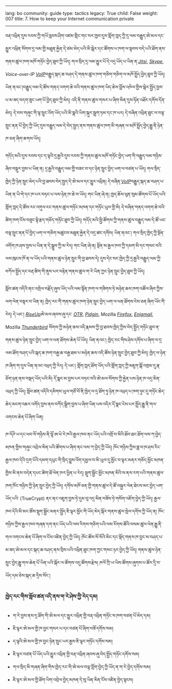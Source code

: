 

---

lang: bo
community: guide
type: tactics
legacy: True
child: False
weight: 007
title: 7. How to keep your Internet communication private

---

བརྡ་འཕྲིན་དུས་རབས་ཀྱི་གཡོ་རླབས་ཤིག་འཛམ་གླིང་གང་སར་ཁྱབ་དུས་གློག་ཀླད་ཀྱི་དྲ་ལམ་བརྒྱུད་ཨེ་མལ་དང་མྱུར་འཕྲིན་སོགས་དྲ་ལམ་གྱི་མཐུན་རྐྱེན་དེ་ཙམ་མེད་པའི་མི་སྒེར་དང་ཚོགས་པ་ཁག་ལ་སྟབས་བདེ་པའི་ཐོག་ནས་གནས་ཚུལ་ཁག་མཁོ་གཏོང་བྱེད་ཐུབ་ཀྱི་ཡོད། གལ་སྲིད་དྲ་ལམ་མྱུར་པོ་དེ་འདྲ་ཡོད་པ་ཡིན་ན་[*Jitsi*](https://jitsi.org/), [*Skype*](/bo/glossary#Skype), *Voice-over-IP* [*VoIP*](/bo/glossary#VoIP)བརྒྱུད་སྐད་ཆ་བཤད་དེ་གནས་ཚུལ་ཁག་གཅིག་གཅིག་ལ་མཁོ་སྤྲོད་བྱེད་ཐུབ་ཀྱི་ཡོད། ཡིན་ནའང་།བརྒྱུད་ལམ་དེ་ཚོས་གནད་འགག་ཆེ་བའི་གནས་ཚུལ་ཁག་ཡིད་ཆེས་བློས་འཁེལ་གྱིས་སྒེར་སྤྱོད་བྱས་པ་མ་ཟད་བདག་ཟུང་ཡག་པོ་བྱེད་ཐུབ་ཀྱི་མེད། འདི་ནི་གནས་ཚུལ་གསར་པ་ཞིག་མིན་དུས་ཧོན་འཐོར་དགོས་དོན་མེད། དེ་བས་གཞུང་གི་ལྟ་སྲུང་འོག་ཡོད་པའི་མི་སྣའི་ཡིག་སྐུར་སྦྲག་ཏམ་དང་ཁ་པར། དེ་བཞིན་འཕྲིན་ཐུང་ལ་བལྟ་སྲུང་ནན་པོ་བྱེད་ཀྱི་ཡོད་དུས་བརྒྱུད་ལམ་དེ་བེད་སྤྱད་ནས་གནས་ཚུལ་ཁག་མི་གཞན་ལ་མཁོ་སྤྲོད་བྱེད་རྒྱུ་ནི་ཉེན་ཁ་ཅན་ཞིག་ཆགས་ཡོད། 

གདོད་མའི་དུས་རབས་དང་ད་ལྟའི་དྲ་རྒྱའི་དུས་རབས་ཀྱི་གནས་ཚུལ་མཁོ་གཏོང་བྱེད་ཡག་གི་བརྒྱུད་ལམ་གཉིས་ཞིབ་བསྡུར་བྱས་པ་ཡིན་ན། དྲ་རྒྱའི་བརྒྱུད་ལམ་གྱི་བཟང་བ་དང་ཉེན་སྲུང་བྱེད་ཡག་ལ་བཙན་པ་ཡོད། གལ་སྲིད་ཁྱེད་ཀྱི་ཉེན་སྲུང་མེད་པའི་བྱ་ཐབས་བེད་སྤྱད་དེ་ཨེ་མལ་དང་མྱུར་འཕྲིན། དེ་བཞིན་[*VoIP*](/bo/glossary#VoIP)བརྒྱུད་སྐད་ཆ་བཤད་པ་ཡིན་ན་ཡི་གེ་དང་ཁ་པར་བཏང་པ་ལས་ཉེན་ཁ་ཆེ་བ་ཡོད།  གང་ཡིན་ཞེ་ན། ཁྱད་ཆོས་ཕུན་སུམ་ཚོགས་པོ་ཡོད་པའི་གློག་ཀླད་དེ་ཚོས་རང་འགུལ་ངང་གནས་ཚུལ་གཏོང་མཁན་དང་གཏོང་ཡུལ་གྱི་མི། དེ་བཞིན་གནད་འགག་ཆེ་བའི་ཚིག་ཁག་ངོས་བཟུང་སྟེ་རྩད་གཅོད་གཏོང་ཐུབ་ཀྱི་ཡོད། གདོད་མའི་སྤྱི་ཚོགས་ཀྱི་གནས་ཚུལ་བརྒྱུད་ལམ་དེ་ཚོ་ཡང་བལྟ་སྲུང་ནན་པོ་བྱེད་ཡག་ལ་གཅིག་མཚུངས་མཐུན་རྐྱེན་དེ་འདྲ་ཚང་དགོས། ཡིན་ནའང་། གལ་སྲིད་ཁྱེད་ཀྱི་སྔོན་འགོག་ཁ་ཤས་བྱས་པ་ཡིན་ན་དེ་སྒྲུབ་ཀྱི་མ་རེད། གང་ཡིན་ཞེ་ན། སྔོན་མ་རྒྱལ་ཁབ་ཀྱི་དམག་མི་དང་གསང་བའི་ལས་ཁུངས་ཁོ་ན་ལ་ཡོད་པའི་གནས་ཚུལ་ཉེན་སྲུང་གི་བྱ་ཐབས་དེ། དུས་དེང་སང་ཁྱེད་ཀྱི་དྲ་རྒྱའི་བརྒྱུད་ལམ་ཀྱི་བཀོལ་སྤྱོད་དང་བརྡ་ཚིག་གི་ནུས་པར་བརྟེན་གནས་ཚུལ་ག་རེ་ཡིན་ཀྱང་ཉེན་སྲུང་བྱེད་ཐུབ་ཀྱི་ཡོད། 

སློབ་ཚན་འདིའི་ནང་འགྲེལ་བརྗོད་ཞུས་ཡོད་པའི་ལམ་སྟོན་ཁག་ལ་གཟིགས་ཏེ་མཉེན་ཆས་ཁག་འཚོལ་ཞིབ་ཀྱིས་ལག་ལེན་བསྟར་བ་ཡིན་ན། ཁྱེད་རང་གི་གནས་ཚུལ་ཁག་ཉེན་སྲུང་བྱེད་ཡག་ལ་ཕན་ཐོགས་ངེས་ཅན་ཞིག་ཡོང་གི་རེད། དེ་ཡང་།  [*RiseUp*](/bo/glossary#RiseUp)ཨེ་མལ་ཞབས་ཞུ་དང་ [*OTR*](/bo/glossary#OTR),  [*Pidgin*](/bo/glossary#Pidgin), Mozilla [*Firefox*](/bo/glossary#Firefox), [*Enigmail*](/bo/glossary#Enigmail), Mozilla [*Thunderbird*](/bo/glossary#Thunderbird) སོགས་ཀྱི་མཉེན་ཆས་འདི་རྣམས་ཀྱི་བྱ་ཐབས་ཁྱེད་ཀྱིས་བེད་སྤྱོད་གཏོང་ཐུབ་ན་གནས་ཚུལ་ཉེན་སྲུང་བྱེད་ཡག་ལ་ཕན་ཐོགས་ཆེན་པོ་ཡོད། ཡིན་ནའང་། ཁྱེད་རང་གིས་ཤེས་དགོས་པ་ཞིག་ལ་དྲ་ལམ་ཐོག་བཤད་པའི་སྐད་ཆ་ཁག་བརྒྱ་ཆ་བརྒྱ་ཐམ་པ་མཉེན་ཆས་འདི་ཚོས་ཉེན་སྲུང་བྱེད་ཐུབ་ཀྱི་མེད། ཁྱེད་ལ་ཉེན་ཁ་ཞིག་ག་དུས་ཡིན་ནའང་འཕྲད་ཀྱི་རེད། དེ་ཡང་། གློག་ཀླད་ཐོག་ཡོད་པའི་གློག་ཀླད་ཀྱི་མཇུག་སྒོ་འགྲམ་དུ་རྣ་ཅོག་ཉན་ནས་བསྡད་ཡོད་པའི་མི། དོ་སྣང་མ་བྱས་པར་བཏང་བའི་ཨེ་མལ་སོགས་ཀྱི་རྐྱེན་པས་ཉེན་ཁ་འདྲ་མིན་འཕྲད་ཀྱི་ཡོད། སློབ་ཚན་འདིའི་དམིགས་ཡུལ་གཙོ་བོ་ནི་ཁྱེད་ལ་དྲ་ཐོག་ཏུ་ཉེན་ཁ་འཕྲད་པ་ཁག་ཉུང་དུ་གཏོང་ཆེད་ཆེད་མངག་འཆར་འགོད་བྱས་ནས་བཀོད་སྒྲིག་བྱས་པ་ཞིག་ཡིན་པས་འདིར་དོ་སྣང་ངེས་པར་སྤྲོད་རྒྱུ་ནི་གལ་འགངས་ཆེན་པོ་ཞིག་ཡིན།

<div class="background" markdown="1">
ཁ་ལོཌི་ཡ་དང་ཕབ་ལོ་གཉིས་ནི་ལྷོ་ཨ་ཕེ་རེ་ཁའི་རྒྱལ་ཁབ་ནང་ཡོད་པའི་འགྲོ་བ་མིའི་ཐོབ་ཐང་ཐོག་ལས་ཀ་བྱེད་མཁན་གྱིས་གཞུང་འབྲེལ་མིན་པའི་ཚོགས་པ་ཞིག་ནང་ལས་ཀ་བྱེད་ཀྱི་ཡོད། ཁོང་གཉིས་ཀྱིས་ཟླ་བ་ཁ་ཤས་རིང་རྒྱལ་ཁབ་དེའི་དྲག་པོའི་དམག་དཔུང་གི་སྲིད་བྱུས་འོག་དམྱལ་བ་མི་ཡུལ་དུ་མྱོང་བ་ལྟར་མནར་གཅོད་མྱོང་མཁན་གྱིས་མི་ནས་བདེན་དཔང་ཚིག་ཐོ་ལེན་ཁར་ཕྱིན་པ་རེད། སྡུག་སྦྱོང་མྱོང་མཁན་མིའི་ས་ནས་རག་པའི་གནས་ཚུལ་ཁག་ཁོང་གཉིས་ཀྱི་ཉེན་སྲུང་བྱེད་ཀྱི་ཡོད། དགོས་མཁོ་ཅན་གྱི་གནས་ཚུལ་དེ་ཚོ་བསྐྱར་ལེན་ཐེངས་མང་བྱེད་ཡག་ཡོད་པའི་ (TrueCrypt) ནང་ནང་འཇུག་བྱས་ཏེ་དུམ་བུ་འདྲ་མིན་བཟོས་ཏེ་གསོག་འཇོག་བྱེད་ཀྱི་ཡོད། རྒྱལ་ཁབ་དེའི་མི་མང་ཚོས་སྡུག་སྦྱོང་མནར་སྤྱོད་ཇི་ལྟར་མྱོང་གི་ཡོད་མེད་སྐོར་གནས་ཚུལ་སྤེལ་དགོས་ཀྱི་ཡོད་ན། ཁོང་གཉིས་ཀྱིས་རྒྱལ་ཁབ་གཞན་དག་ནང་ཡོད་པའི་ལས་རིགས་གཅིག་པའི་ལས་རོགས་ཚོའི་བསམ་ཚུལ་ལེན་རྒྱུ་ནི་གལ་འགངས་ཆེན་པོ་ཞིག་ལ་ངོས་འཛིན་བྱེད་ཀྱི་ཡོད། ཁོང་ཚོས་སོ་སོའི་མིང་དང་སྡོད་གནས་ཁ་བྱང་མ་བཤད་པ་མ་ཟད་ཨེ་མལ་དང་སྐད་ཆ་བཤད་ནས་བྲིས་པའི་འཕྲིན་ཐུང་ཁག་ཀྱང་གསང་ཉར་བྱེད་ཀྱི་ཡོད། གནས་ཚུལ་ཉེན་སྲུང་བྱེད་རྒྱུ་གལ་ཆེན་པོ་ཡིན་པའི་སྐོར་ལ་ཚོགས་འདུ་ཚོགས་རྗེས། ཁལོ་ཀྲི་ཡ་ཡིས་ཚོགས་ཞུགས་པ་ཚོར་དྲི་བ་ཡོད་དམ་ཅེས་སྐད་ཆ་དྲིས་སོང་། 
</div>


### ཁྱེད་རང་གིས་སློབ་ཚན་འདི་ནས་ག་རེ་ཤེས་ཀྱི་རེད་དམ། ###

- ག་རེ་བྱས་ནས་དྲ་ཐོག་གི་ཨེ་མལ་དང་མྱུར་འཕྲིན་གྱི་བརྡ་འཕྲིན་གཏོང་ས་ཁག་བཙན་པོ་མེད་དམ།
- ཇི་ལྟར་ཨེ་མལ་གྱི་ཁ་བྱང་གསར་པ་དང་བཙན་པོ་ཞིག་བཟོ་དགོས་སམ།
- ད་ལྟའི་ཨེ་མལ་གྱི་ཁ་བྱང་ཉེན་སྲུང་ཡར་རྒྱས་ཇི་ལྟར་གཏོང་དགོས་སམ།
- ཇི་ལྟར་བཙན་པོ་ཡོད་པའི་མྱུར་འཕྲིན་གྱི་བརྡ་འཕྲིན་ཞབས་ཞུ་བེད་སྤྱོད་གཏོང་དགོས་སམ།
- གལ་སྲིད་མི་གཞན་ཞིག་གིས་ཁྱེད་རང་གི་ཨེ་མལ་བལྟ་ཀློག་བྱེད་ཀྱི་ཡོད་ན་ག་རེ་བྱེད་དགོས་སམ།
- ཇི་ལྟར་ཨེ་མལ་གྱི་ཐོག་ཡིག་འབྲེལ་བྱེད་མཁན་དེ་སུ་ཡིན་མིན་ངོས་འཛིན་བྱེད་སྟངས།

